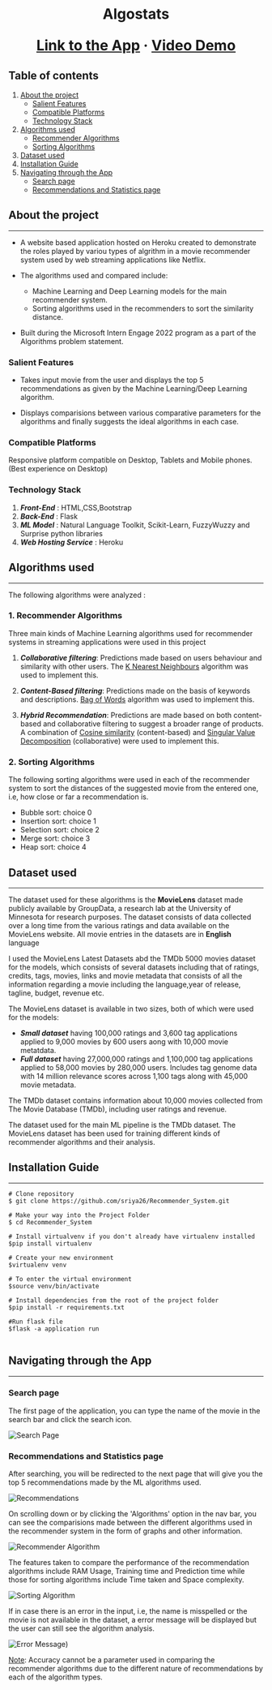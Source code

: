 <h1 align="center">Algostats
   <p align="center">
 <a target="_blank" href="https://algostats.herokuapp.com/">Link to the App</a>
    ·
 <a target="_blank" href="https://drive.google.com/file/d/1RnVXJGTjozmpTLeID60EYvxC_zm4glEw/view?usp=sharing">Video Demo</a>
</p>

## Table of contents
1. [About the project](#introduction)
    * [Salient Features](#features)
    * [Compatible Platforms](#platforms)
    * [Technology Stack](#stack)
2. [Algorithms used](#algorithms)
    * [Recommender Algorithms](#recal)
    * [Sorting Algorithms](#sortal)
3. [Dataset used](#dataset)
4. [Installation Guide](#start)
5. [Navigating through the App](#nav)
    * [Search page](#search)
    * [Recommendations and Statistics page](#recstats)

## About the project <a name="introduction"></a>
***
* A website based application hosted on Heroku created to demonstrate the roles played by variou types of algrithm in a movie recommender system used by web streaming applications like Netflix.
* The algorithms used and compared include:

    * Machine Learning and Deep Learning models for the main recommender system.
    * Sorting algorithms used in the recommenders to sort the similarity distance.

* Built during the Microsoft Intern Engage 2022 program as a part of the Algorithms problem statement.

###  <a name="#features">Salient Features</a>
* Takes input movie from the user and displays the top 5 recommendations as given by the Machine Learning/Deep Learning algorithm.

* Displays comparisions between various comparative parameters for the algorithms and finally suggests the ideal algorithms in each case.

###  <a name="#platforms">Compatible Platforms</a>
   
Responsive platform compatible on Desktop, Tablets and Mobile phones. (Best experience on Desktop)
### Technology Stack <a name="#stack"></a>
1. _**Front-End**_ : HTML,CSS,Bootstrap
2. _**Back-End**_ : Flask
3. _**ML Model**_ : Natural Language Toolkit, Scikit-Learn, FuzzyWuzzy and Surprise python libraries
4. _**Web Hosting Service**_ : Heroku


## Algorithms used <a name="algorithms"></a>
***
The following algorithms were analyzed :
### 1. Recommender Algorithms  <a name="#recal"></a>
Three main kinds of Machine Learning algorithms used for recommender systems in streaming applications were used in this project

1. _**Collaborative filtering**_: Predictions made based on users behaviour and similarity with other users. The <ins>K Nearest Neighbours</ins> algorithm was used to implement this.

2. _**Content-Based filtering**_: Predictions made on the basis of keywords and descriptions. <ins>Bag of Words</ins> algorithm was used to implement this.

3. _**Hybrid Recommendation**_: Predictions are made based on both content-based and collaborative filtering to suggest a broader range of products. A combination of <ins>Cosine similarity</ins> (content-based) and <ins>Singular Value Decomposition</ins> (collaborative) were used to implement this.

### 2. Sorting Algorithms  <a name="#sortal"></a>
The following sorting algorithms were used in each of the recommender system to sort the distances of the suggested movie from the entered one, i.e, how close or far a recommendation is.

* Bubble sort: choice 0
* Insertion sort: choice 1
* Selection sort: choice 2
* Merge sort: choice 3
* Heap sort: choice 4



## Dataset used <a name="dataset"></a>
***
The dataset used for these algorithms is the **MovieLens** dataset made publicly available by GroupData, a research lab at the University of Minnesota for research purposes. The dataset consists of data collected over a long time from the various ratings and data available on the MovieLens website. All movie entries in the datasets are in <b>English</b> language

I used the MovieLens Latest Datasets abd the TMDb 5000 movies dataset for the models, which consists of several datasets including that of ratings, credits, tags, movies, links and movie metadata that consists of all the information regarding a movie including the language,year of release, tagline, budget, revenue etc.

The MovieLens dataset is available in two sizes, both of which were used for the models: 
* _**Small dataset**_ having 100,000 ratings and 3,600 tag applications applied to 9,000 movies by 600 users aong with 10,000 movie metatdata.
* _**Full dataset**_ having 27,000,000 ratings and 1,100,000 tag applications applied to 58,000 movies by 280,000 users. Includes tag genome data with 14 million relevance scores across 1,100 tags along with 45,000 movie metadata. 

The TMDb dataset contains information about 10,000 movies collected from The Movie Database (TMDb), including user ratings and revenue.

The dataset used for the main ML pipeline is the TMDb dataset. The MovieLens dataset has been used for training different kinds of recommender algorithms and their analysis.

## Installation Guide <a name="start"></a>
***
```
# Clone repository
$ git clone https://github.com/sriya26/Recommender_System.git

# Make your way into the Project Folder
$ cd Recommender_System

# Install virtualvenv if you don't already have virtualenv installed
$pip install virtualenv 
  
# Create your new environment
$virtualenv venv
   
# To enter the virtual environment   
$source venv/bin/activate
   
# Install dependencies from the root of the project folder
$pip install -r requirements.txt
   
#Run flask file
$flask -a application run
   
```

## Navigating through the App <a name="nav"></a>
***
### Search page  <a name="#search"></a>
The first page of the application, you can type the name of the movie in the search bar and click the search icon.

![Search Page](https://github.com/sriya26/Recommender_System/blob/main/images/search-page.PNG)


### Recommendations and Statistics page <a name="#recstats"></a>
After searching, you will be redirected to the next page that will give you the top 5 recommendations made by the ML algorithms used.

![Recommendations](https://github.com/sriya26/Recommender_System/blob/main/images/recs.PNG)

On scrolling down or by clicking the 'Algorithms' option in the nav bar, you can see the comparisions made between the different algorithms used in the recommender system in the form of graphs and other information.

![Recommender Algorithm](https://github.com/sriya26/Recommender_System/blob/main/images/recal.PNG)

The features taken to compare the performance of the recommendation algorithms include RAM Usage, Training time and Prediction time while those for sorting algorithms include Time taken and Space complexity.
   
![Sorting Algorithm](https://github.com/sriya26/Recommender_System/blob/main/images/sort.PNG)
   
If in case there is an error in the input, i.e, the name is misspelled or the movie is not available in the dataset, a error message will be displayed but the user can still see the algorithm analysis.
   
![Error Message](https://github.com/sriya26/Recommender_System/blob/main/images/neg.PNG))

<ins>Note</ins>: Accuracy cannot be a parameter used in comparing the recommender algorithms due to the different nature of recommendations by each of the algorithm types.







